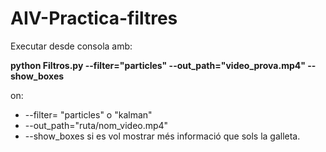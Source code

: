 # AIV-Practica-filtres

Executar desde consola amb:

**python Filtros.py --filter="particles" --out_path="video_prova.mp4" --show_boxes**

on:
* --filter= "particles" o "kalman"
* --out_path="ruta/nom_video.mp4"
* --show_boxes si es vol mostrar més informació que sols la galleta.

